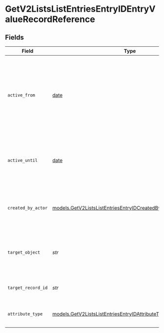 # GetV2ListsListEntriesEntryIDEntryValueRecordReference


## Fields

| Field                                                                                                                                    | Type                                                                                                                                     | Required                                                                                                                                 | Description                                                                                                                              | Example                                                                                                                                  |
| ---------------------------------------------------------------------------------------------------------------------------------------- | ---------------------------------------------------------------------------------------------------------------------------------------- | ---------------------------------------------------------------------------------------------------------------------------------------- | ---------------------------------------------------------------------------------------------------------------------------------------- | ---------------------------------------------------------------------------------------------------------------------------------------- |
| `active_from`                                                                                                                            | [date](https://docs.python.org/3/library/datetime.html#date-objects)                                                                     | :heavy_check_mark:                                                                                                                       | The point in time at which this value was made "active". `active_from` can be considered roughly analogous to `created_at`.              | 2023-01-01T15:00:00.000000000Z                                                                                                           |
| `active_until`                                                                                                                           | [date](https://docs.python.org/3/library/datetime.html#date-objects)                                                                     | :heavy_check_mark:                                                                                                                       | The point in time at which this value was deactivated. If `null`, the value is active.                                                   | 2023-01-01T15:00:00.000000000Z                                                                                                           |
| `created_by_actor`                                                                                                                       | [models.GetV2ListsListEntriesEntryIDCreatedByActor7](../models/getv2listslistentriesentryidcreatedbyactor7.md)                           | :heavy_check_mark:                                                                                                                       | The actor that created this value.                                                                                                       | {<br/>"type": "workspace-member",<br/>"id": "50cf242c-7fa3-4cad-87d0-75b1af71c57b"<br/>}                                                 |
| `target_object`                                                                                                                          | *str*                                                                                                                                    | :heavy_check_mark:                                                                                                                       | A slug identifying the object that the referenced record belongs to.                                                                     | people                                                                                                                                   |
| `target_record_id`                                                                                                                       | *str*                                                                                                                                    | :heavy_check_mark:                                                                                                                       | A UUID to identify the referenced record.                                                                                                | 891dcbfc-9141-415d-9b2a-2238a6cc012d                                                                                                     |
| `attribute_type`                                                                                                                         | [models.GetV2ListsListEntriesEntryIDAttributeTypeRecordReference](../models/getv2listslistentriesentryidattributetyperecordreference.md) | :heavy_check_mark:                                                                                                                       | The attribute type of the value.                                                                                                         | record-reference                                                                                                                         |